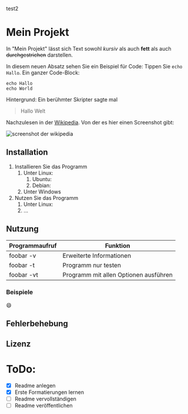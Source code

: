 test2

# Mein Projekt
In "Mein Projekt" lässt sich Text sowohl *kursiv* als auch **fett** als auch ~~durchgestrichen~~ darstellen. 
    
In diesem neuen Absatz sehen Sie ein Beispiel für Code: Tippen Sie `echo Hallo`.
Ein ganzer Code-Block:

```
echo Hallo
echo World
```
Hintergrund: Ein berühmter Skripter sagte mal
> Hallo Welt

Nachzulesen in der [Wikipedia](https://de.wikipedia.org/wiki/Hallo-Welt-Programm). Von der es hier einen Screenshot gibt:

![screenshot der wikipedia](bilder/screenshot_wikipedia.png)

## Installation

1. Installieren Sie das Programm
   1. Unter Linux:
      1. Ubuntu:
      1. Debian:
   1. Unter Windows
1. Nutzen Sie das Programm
   1. Unter Linux:
   1. ...

## Nutzung

Programmaufruf | Funktion
-------------- | --------
foobar -v | Erweiterte Informationen
foobar -t | Programm nur testen
foobar -vt | Programm mit allen Optionen ausführen

### Beispiele

:smile:

## Fehlerbehebung
## Lizenz
# ToDo:

- [x] Readme anlegen
- [x] Erste Formatierungen lernen
- [ ] Readme vervollständigen
- [ ] Readme veröffentlichen
